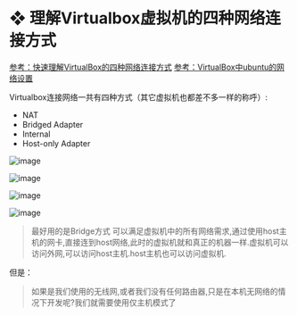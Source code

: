 # ❖ 理解Virtualbox虚拟机的四种网络连接方式

[参考：快速理解VirtualBox的四种网络连接方式](https://www.cnblogs.com/york-hust/archive/2012/03/29/2422911.html)
[参考：VirtualBox中ubuntu的网络设置](https://www.jianshu.com/p/0736623e5806)


Virtualbox连接网络一共有四种方式（其它虚拟机也都差不多一样的称呼）:
- NAT
- Bridged Adapter
- Internal
- Host-only Adapter

![image](https://user-images.githubusercontent.com/14041622/45481586-83374580-b77e-11e8-9f7f-d36edb79ce10.png)


![image](https://user-images.githubusercontent.com/14041622/45481780-08baf580-b77f-11e8-8a93-e36f79d27087.png)

![image](https://user-images.githubusercontent.com/14041622/45481787-0c4e7c80-b77f-11e8-9cd5-19dc293d9b0d.png)

![image](https://user-images.githubusercontent.com/14041622/45481796-0f496d00-b77f-11e8-9154-1d6c838bef78.png)


> 最好用的是Bridge方式
可以满足虚拟机中的所有网络需求,通过使用host主机的网卡,直接连到host网络,此时的虚拟机就和真正的机器一样.虚拟机可以访问外网,可以访问host主机.host主机也可以访问虚拟机.

但是：

> 如果是我们使用的无线网,或者我们没有任何路由器,只是在本机无网络的情况下开发呢?我们就需要使用仅主机模式了

